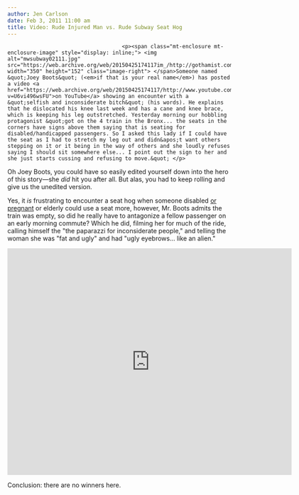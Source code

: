 ```yaml
---
author: Jen Carlson
date: Feb 3, 2011 11:00 am
title: Video: Rude Injured Man vs. Rude Subway Seat Hog
---
```


	
										<p><span class="mt-enclosure mt-enclosure-image" style="display: inline;"> <img alt="mwsubway02111.jpg" src="https://web.archive.org/web/20150425174117im_/http://gothamist.com/attachments/arts_jen/mwsubway02111.jpg" width="350" height="152" class="image-right"> </span>Someone named &quot;Joey Boots&quot; (<em>if that is your real name</em>) has posted a video <a href="https://web.archive.org/web/20150425174117/http://www.youtube.com/watch?v=U6vi496wsFU">on YouTube</a> showing an encounter with a &quot;selfish and inconsiderate bitch&quot; (his words). He explains that he dislocated his knee last week and has a cane and knee brace, which is keeping his leg outstretched. Yesterday morning our hobbling protagonist &quot;got on the 4 train in the Bronx... the seats in the corners have signs above them saying that is seating for disabled/handicapped passengers. So I asked this lady if I could have the seat as I had to stretch my leg out and didn&apos;t want others stepping on it or it being in the way of others and she loudly refuses saying I should sit somewhere else... I point out the sign to her and she just starts cussing and refusing to move.&quot; </p>

<p>Oh Joey Boots, you could have so easily edited yourself down into the hero of this story&#x2014;she <em>did</em> hit you after all. But alas, you had to keep rolling and give us the unedited version.</p>

<p>Yes, it <em>is</em> frustrating to encounter a seat hog when someone disabled <a href="https://web.archive.org/web/20150425174117/http://gothamist.com/2009/08/30/pregnant_women_find_subway_seats_ha.php">or pregnant</a> or elderly could use a seat more, however, Mr. Boots admits the train was empty, so did he really have to antagonize a fellow passenger on an early morning commute? Which he did, filming her for much of the ride, calling himself the &quot;the paparazzi for inconsiderate people,&quot; and telling the woman she was &quot;fat and ugly&quot; and had &quot;ugly eyebrows... like an alien.&quot;</p>

<p><iframe title="YouTube video player" width="640" height="510" src="https://web.archive.org/web/20150425174117if_/http://www.youtube.com/embed/U6vi496wsFU" frameborder="0" allowfullscreen></iframe></p>

<p>Conclusion: there are no winners here.</p>					
										
									
				